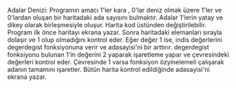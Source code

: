 Adalar Denizi: Programın amacı 1'ler kara , 0'lar deniz olmak üzere 1'ler ve 0'lardan oluşan bir haritadaki ada sayısını bulmaktır.
Adalar 1'lerin yatay ve dikey olarak birleşmesiyle oluşur.
Harita kod üstünden değiştirilebilir.
Program ilk önce haritayı ekrana yazar. Sonra haritadaki elemanları sırayla dolaşır ve 1 olup olmadığını kontrol eder.
Eğer değer 1 ise, indis değerlerini degerdegist fonksiyonuna verir ve adasayisi'ni bir arttırır. 
degerdegist fonksiyonu bulunan 1'in değerini 2 yaparak işaretleme yapar ve çevresindeki değerleri kontrol eder.
Çevresinde 1 varsa fonksiyon özyinelemeli çalışarak adanın tamamını işaretler.
Bütün harita kontrol edildiğinde adasayisi'ni ekrana yazar.
